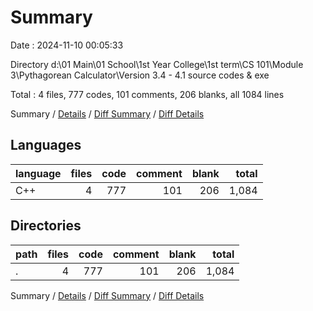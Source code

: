 # Summary

Date : 2024-11-10 00:05:33

Directory d:\\01 Main\\01 School\\1st Year College\\1st term\\CS 101\\Module 3\\Pythagorean Calculator\\Version 3.4 - 4.1 source codes & exe

Total : 4 files,  777 codes, 101 comments, 206 blanks, all 1084 lines

Summary / [Details](details.md) / [Diff Summary](diff.md) / [Diff Details](diff-details.md)

## Languages
| language | files | code | comment | blank | total |
| :--- | ---: | ---: | ---: | ---: | ---: |
| C++ | 4 | 777 | 101 | 206 | 1,084 |

## Directories
| path | files | code | comment | blank | total |
| :--- | ---: | ---: | ---: | ---: | ---: |
| . | 4 | 777 | 101 | 206 | 1,084 |

Summary / [Details](details.md) / [Diff Summary](diff.md) / [Diff Details](diff-details.md)